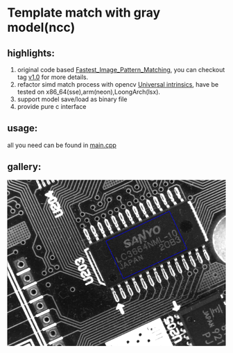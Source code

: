 # Template match with gray model(ncc)

## highlights:
 1. original code based [Fastest_Image_Pattern_Matching](https://github.com/DennisLiu1993/Fastest_Image_Pattern_Matching), you can checkout tag [v1.0](https://github.com/SurfaceMan/gray_match/releases/tag/v1.0) for more details.
 2. refactor simd match process with opencv [Universal intrinsics](https://docs.opencv.org/4.x/df/d91/group__core__hal__intrin.html), have be tested on x86_64(sse),arm(neon),LoongArch(lsx).
 3. support model save/load as binary file
 4. provide pure c interface
 
## usage:
all you need can be found in [main.cpp](main.cpp)

## gallery:
![sample](img/result.png)


 
